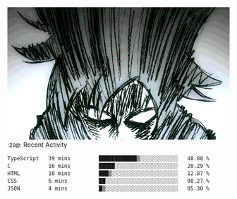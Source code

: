 <body>
<h1 align="center"></h1>
<br>
<div align="center">
<img width="auto" height="300" src="Img/mobFreakoutLonger.gif"/>
</div>
</div>
:zap: Recent Activity

<!--START_SECTION:waka-->

```txt
TypeScript   39 mins         ████████████▒░░░░░░░░░░░░   48.88 %
C            16 mins         █████░░░░░░░░░░░░░░░░░░░░   20.29 %
HTML         10 mins         ███▒░░░░░░░░░░░░░░░░░░░░░   12.87 %
CSS          6 mins          ██░░░░░░░░░░░░░░░░░░░░░░░   08.27 %
JSON         4 mins          █▒░░░░░░░░░░░░░░░░░░░░░░░   05.30 %
```

<!--END_SECTION:waka-->
